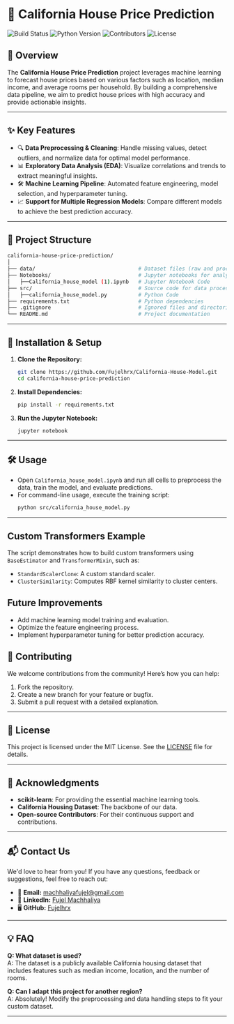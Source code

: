 
# 🏡 California House Price Prediction

![Build Status](https://img.shields.io/badge/build-passing-brightgreen) ![Python Version](https://img.shields.io/badge/python-3.8%2B-blue) ![Contributors](https://img.shields.io/github/contributors/yourusername/california-house-price-prediction) ![License](https://img.shields.io/badge/license-MIT-lightgrey)

## 📌 Overview
The **California House Price Prediction** project leverages machine learning to forecast house prices based on various factors such as location, median income, and average rooms per household. By building a comprehensive data pipeline, we aim to predict house prices with high accuracy and provide actionable insights.


---

## ✨ Key Features
- 🔍 **Data Preprocessing & Cleaning**: Handle missing values, detect outliers, and normalize data for optimal model performance.
- 📊 **Exploratory Data Analysis (EDA)**: Visualize correlations and trends to extract meaningful insights.
- 🛠 **Machine Learning Pipeline**: Automated feature engineering, model selection, and hyperparameter tuning.
- 📈 **Support for Multiple Regression Models**: Compare different models to achieve the best prediction accuracy.

---





## 📂 Project Structure
```bash
california-house-price-prediction/
│
├── data/                                 # Dataset files (raw and processed)
├── Notebooks/                            # Jupyter notebooks for analysis and experiments
│   ├──California_house_model (1).ipynb   # Jupyter Notebook Code      
├── src/                                  # Source code for data processing and model training
│   ├──california_house_model.py          # Python Code
├── requirements.txt                      # Python dependencies
├── .gitignore                            # Ignored files and directories
└── README.md                             # Project documentation
```
---


## 🚀 Installation & Setup
1. **Clone the Repository:**
   ```bash
   git clone https://github.com/Fujelhrx/California-House-Model.git
   cd california-house-price-prediction
   ```
2. **Install Dependencies:**
   ```bash
   pip install -r requirements.txt
   ```
3. **Run the Jupyter Notebook:**
   ```bash
   jupyter notebook
   ```

---


## 🛠 Usage
- Open `California_house_model.ipynb` and run all cells to preprocess the data, train the model, and evaluate predictions.
- For command-line usage, execute the training script:
   ```bash
   python src/california_house_model.py
   ```

---


## Custom Transformers Example

The script demonstrates how to build custom transformers using `BaseEstimator` and `TransformerMixin`, such as:
- `StandardScalerClone`: A custom standard scaler.
- `ClusterSimilarity`: Computes RBF kernel similarity to cluster centers.



## Future Improvements

- Add machine learning model training and evaluation.
- Optimize the feature engineering process.
- Implement hyperparameter tuning for better prediction accuracy.



## 🤝 Contributing
We welcome contributions from the community! Here’s how you can help:
1. Fork the repository.
2. Create a new branch for your feature or bugfix.
3. Submit a pull request with a detailed explanation.
---


## 📜 License
This project is licensed under the MIT License. See the [LICENSE](LICENSE) file for details.

---


## 🌟 Acknowledgments
- **scikit-learn**: For providing the essential machine learning tools.
- **California Housing Dataset**: The backbone of our data.
- **Open-source Contributors**: For their continuous support and contributions.

---


## 📬 Contact Us

We'd love to hear from you! If you have any questions, feedback or suggestions, feel free to reach out:

- 📧 **Email:** [machhaliyafujel@gmail.com](mailto:machhaliyafujel@gmail.com)  
- 💼 **LinkedIn:** [Fujel Machhaliya](https://www.linkedin.com/in/fujelmachhaliya)  
- 🖥️ **GitHub:** [Fujelhrx](https://github.com/Fujelhrx)  




---

## 💡 FAQ
**Q: What dataset is used?**  
A: The dataset is a publicly available California housing dataset that includes features such as median income, location, and the number of rooms.

**Q: Can I adapt this project for another region?**  
A: Absolutely! Modify the preprocessing and data handling steps to fit your custom dataset.

---

